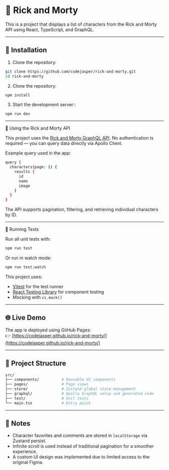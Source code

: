 # 🧪 Rick and Morty

This is a project that displays a list of characters from the Rick and Morty API using React, TypeScript, and GraphQL.

---

## 🔧 Installation

1. Clone the repository:

```bash
git clone https://github.com/codejasper/rick-and-morty.git
cd rick-and-morty
```

2. Clone the repository:

```bash
npm install
```

3. Start the development server::

```bash
npm run dev
```

---

📡 Using the Rick and Morty API

This project uses the [Rick and Morty GraphQL API](https://rickandmortyapi.com/documentation).
No authentication is required — you can query data directly via Apollo Client.

Example query used in the app:

```bash
query {
  characters(page: 1) {
    results {
      id
      name
      image
    }
  }
}
```

The API supports pagination, filtering, and retrieving individual characters by ID.

---

🧪 Running Tests

Run all unit tests with:

```bash
npm run test
```

Or run in watch mode:

```bash
npm run test:watch
```

This project uses:

- [Vitest](https://vitest.dev/) for the test runner
- [React Testing Library](https://testing-library.com/) for component testing
- Mocking with `vi.mock()`

---

## 🌐 Live Demo

The app is deployed using GitHub Pages:  
👉 [https://codejasper.github.io/rick-and-morty/](https://codejasper.github.io/rick-and-morty/)

---

## 📁 Project Structure

```bash
src/
├── components/          # Reusable UI components
├── pages/               # Page views
├── store/               # Zustand global state management
├── graphql/             # Apollo GraphQL setup and generated code
├── test/                # Unit tests
└── main.tsx             # Entry point
```

---

## 📝 Notes

- Character favorites and comments are stored in `localStorage` via Zustand persist.
- Infinite scroll is used instead of traditional pagination for a smoother experience.
- A custom UI design was implemented due to limited access to the original Figma.
